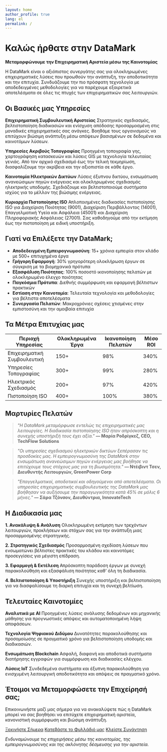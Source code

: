 ```yaml
---
layout: home
author_profile: true
lang: el
permalink: /
---
```


# Καλώς ήρθατε στην DataMark

**Μεταμορφώνουμε την Επιχειρηματική Αριστεία μέσω της Καινοτομίας**

Η DataMark είναι ο αξιόπιστος συνεργάτης σας για ολοκληρωμένες επιχειρηματικές λύσεις που προωθούν την ανάπτυξη, την αποδοτικότητα και την επιτυχία. Συνδυάζουμε την πιο πρόσφατη τεχνολογία με αποδεδειγμένες μεθοδολογίες για να παρέχουμε εξαιρετικά αποτελέσματα σε όλες τις πτυχές των επιχειρηματικών σας λειτουργιών.

## Οι Βασικές μας Υπηρεσίες

**Επιχειρηματική Συμβουλευτική Αριστείας**
Στρατηγικός σχεδιασμός, βελτιστοποίηση διαδικασιών και ενίσχυση απόδοσης προσαρμοσμένη στις μοναδικές επιχειρηματικές σας ανάγκες. Βοηθάμε τους οργανισμούς να επιτύχουν βιώσιμη ανάπτυξη μέσω απόψεων βασισμένων σε δεδομένα και καινοτόμων λύσεων.

**Υπηρεσίες Ακριβούς Τοπογραφίας**
Προηγμένη τοπογραφία γης, χαρτογράφηση κατασκευών και λύσεις GIS με τεχνολογία τελευταίας γενιάς. Από τον αρχικό σχεδιασμό έως την τελική τεκμηρίωση, διασφαλίζουμε την ακρίβεια και την αξιοπιστία σε κάθε έργο.

**Καινοτομία Ηλεκτρικών Δικτύων**
Λύσεις έξυπνου δικτύου, ενσωμάτωση ανανεώσιμων πηγών ενέργειας και ολοκληρωμένος σχεδιασμός ηλεκτρικής υποδομής. Σχεδιάζουμε και βελτιστοποιούμε συστήματα ισχύος για το μέλλον της βιώσιμης ενέργειας.

**Κυριαρχία Πιστοποίησης ISO**
Απλοποιημένες διαδικασίες πιστοποίησης ISO για Διαχείριση Ποιότητας (9001), Διαχείριση Περιβάλλοντος (14001), Επαγγελματική Υγεία και Ασφάλεια (45001) και Διαχείριση Πληροφοριακής Ασφάλειας (27001). Σας καθοδηγούμε από την εκτίμηση έως την πιστοποίηση με ειδική υποστήριξη.

## Γιατί να Επιλέξετε την DataMark;

- **Αποδεδειγμένη Εμπειρογνωμοσύνη**: 15+ χρόνια εμπειρία στον κλάδο με 500+ επιτυχημένα έργα
- **Γρήγορη Εφαρμογή**: 30% γρηγορότερη ολοκλήρωση έργων σε σύγκριση με τα βιομηχανικά πρότυπα
- **Εξασφάλιση Ποιότητας**: 100% ποσοστό ικανοποίησης πελατών με ολοκληρωμένο έλεγχο ποιότητας
- **Παγκόσμια Πρότυπα**: Διεθνής συμμόρφωση και εφαρμογή βέλτιστων πρακτικών
- **Εστίαση στην Καινοτομία**: Τελευταία τεχνολογία και μεθοδολογίες για βέλτιστα αποτελέσματα
- **Συνεργασία Πελατών**: Μακροχρόνιες σχέσεις χτισμένες στην εμπιστοσύνη και την αμοιβαία επιτυχία

## Τα Μέτρα Επιτυχίας μας

<div class="table-container">
  <table>
    <thead>
      <tr>
        <th>Περιοχή Υπηρεσίας</th>
        <th>Ολοκληρωμένα Έργα</th>
        <th>Ικανοποίηση Πελατών</th>
        <th>Μέσο ROI</th>
      </tr>
    </thead>
    <tbody>
      <tr>
        <td>Επιχειρηματική Συμβουλευτική</td>
        <td>150+</td>
        <td>98%</td>
        <td>340%</td>
      </tr>
      <tr>
        <td>Υπηρεσίες Τοπογραφίας</td>
        <td>300+</td>
        <td>99%</td>
        <td>280%</td>
      </tr>
      <tr>
        <td>Ηλεκτρικός Σχεδιασμός</td>
        <td>200+</td>
        <td>97%</td>
        <td>420%</td>
      </tr>
      <tr>
        <td>Πιστοποίηση ISO</td>
        <td>400+</td>
        <td>100%</td>
        <td>380%</td>
      </tr>
    </tbody>
  </table>
</div>

## Μαρτυρίες Πελατών

> *"Η DataMark μεταμόρφωσε εντελώς τις επιχειρηματικές μας λειτουργίες. Η διαδικασία πιστοποίησης ISO ήταν απρόσκοπτη και η συνεχής υποστήριξή τους έχει αξία."* 
> **— Μαρία Ροδρίγκεζ, CEO, TechFlow Solutions**

> *"Οι υπηρεσίες σχεδιασμού ηλεκτρικών δικτύων ξεπέρασαν τις προσδοκίες μας. Η εμπειρογνωμοσύνη της DataMark στην ενσωμάτωση ανανεώσιμων πηγών ενέργειας μας βοήθησε να επιτύχουμε τους στόχους μας για τη βιωσιμότητα."*
> **— Ντέιβιντ Τσεν, Διευθυντής Λειτουργιών, GreenPower Corp**

> *"Επαγγελματικοί, αποδοτικοί και οδηγούμενοι από αποτελέσματα. Οι υπηρεσίες επιχειρηματικής συμβουλευτικής της DataMark μας βοήθησαν να αυξήσουμε την παραγωγικότητα κατά 45% σε μόλις 6 μήνες."*
> **— Σάρα Τζόνσον, Διευθύντρια, InnovateTech**

## Η Διαδικασία μας

**1. Ανακάλυψη & Ανάλυση**
Ολοκληρωμένη εκτίμηση των τρεχόντων λειτουργιών, προκλήσεων και στόχων σας για την ανάπτυξη μιας προσαρμοσμένης στρατηγικής.

**2. Στρατηγικός Σχεδιασμός**
Προσαρμοσμένη σχεδίαση λύσεων που ενσωματώνει βέλτιστες πρακτικές του κλάδου και καινοτόμες προσεγγίσεις για μέγιστη επίδραση.

**3. Εφαρμογή & Εκτέλεση**
Απρόσκοπτη παράδοση έργων με συνεχή παρακολούθηση και εξασφάλιση ποιότητας καθ' όλη τη διαδικασία.

**4. Βελτιστοποίηση & Υποστήριξη**
Συνεχής υποστήριξη και βελτιστοποίηση για να διασφαλίσουμε τη διαρκή επιτυχία και τη συνεχή βελτίωση.

## Τελευταίες Καινοτομίες

**Αναλυτικά με AI**
Προηγμένες λύσεις ανάλυσης δεδομένων και μηχανικής μάθησης για προγνωστικές απόψεις και αυτοματοποιημένη λήψη αποφάσεων.

**Τεχνολογία Ψηφιακού Διδύμου**
Δυνατότητες παρακολούθησης και προσομοίωσης σε πραγματικό χρόνο για βελτιστοποίηση υποδομής και διαδικασιών.

**Ενσωμάτωση Blockchain**
Ασφαλή, διαφανή και αποδοτικά συστήματα διατήρησης εγγραφών για συμμόρφωση και διαδικασίες ελέγχου.

**Λύσεις IoT**
Συνδεδεμένα συστήματα και έξυπνη παρακολούθηση για ενισχυμένη λειτουργική αποδοτικότητα και απόψεις σε πραγματικό χρόνο.

## Έτοιμοι να Μεταμορφώσετε την Επιχείρησή σας;

Επικοινωνήστε μαζί μας σήμερα για να ανακαλύψετε πώς η DataMark μπορεί να σας βοηθήσει να επιτύχετε επιχειρηματική αριστεία, κανονιστική συμμόρφωση και βιώσιμη ανάπτυξη.

<div class="cta-buttons-container">
  <a href="#contact" class="cta-button">Ξεκινήστε Σήμερα</a>
  <a href="#brochure" class="cta-button">Κατεβάστε το Φυλλάδιό μας</a>
  <a href="#consultation" class="cta-button">Κλείστε Συνάντηση</a>
</div>

*Ενδυναμώνουμε τις επιχειρήσεις μέσω της καινοτομίας, της εμπειρογνωμοσύνης και της ακλόνητης δέσμευσης για την αριστεία.*